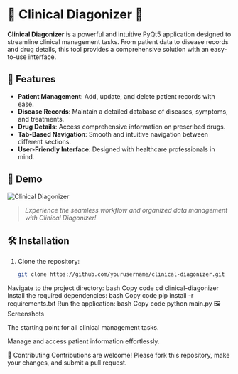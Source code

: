 # 🌟 Clinical Diagonizer 🌟

**Clinical Diagonizer** is a powerful and intuitive PyQt5 application designed to streamline clinical management tasks. From patient data to disease records and drug details, this tool provides a comprehensive solution with an easy-to-use interface.

## 🚀 Features

- **Patient Management**: Add, update, and delete patient records with ease.
- **Disease Records**: Maintain a detailed database of diseases, symptoms, and treatments.
- **Drug Details**: Access comprehensive information on prescribed drugs.
- **Tab-Based Navigation**: Smooth and intuitive navigation between different sections.
- **User-Friendly Interface**: Designed with healthcare professionals in mind.

## 🎥 Demo

![Clinical Diagonizer](https://media.giphy.com/media/3o7aD2saalBwwftBIY/giphy.gif)

> *Experience the seamless workflow and organized data management with Clinical Diagonizer!*

## 🛠️ Installation

1. Clone the repository:
   ```bash
   git clone https://github.com/yourusername/clinical-diagonizer.git
Navigate to the project directory:
bash
Copy code
cd clinical-diagonizer
Install the required dependencies:
bash
Copy code
pip install -r requirements.txt
Run the application:
bash
Copy code
python main.py
🖼️ Screenshots

The starting point for all clinical management tasks.


Manage and access patient information effortlessly.

🤝 Contributing
Contributions are welcome! Please fork this repository, make your changes, and submit a pull request.
